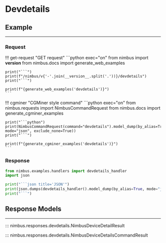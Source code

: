 # Devdetails

## Example
---

### Request
!!! get-request "GET request"
    ```python exec="on"
    from nimbus import __version__
    from nimbus.docs import generate_web_examples

    print("```")
    print(f"/nimbus/v{'-'.join(__version__.split('.'))}/devdetails")
    print("```")

    print(f"{generate_web_examples('devdetails')}")
    ```


!!! cgminer "CGMiner style command"
    ```python exec="on"
    from nimbus.requests import NimbusCommandRequest
    from nimbus.docs import generate_cgminer_examples


    print("```python")
    print(NimbusCommandRequest(command="devdetails").model_dump(by_alias=True, mode="json", exclude_none=True))
    print("```")

    print(f"{generate_cgminer_examples('devdetails')}")
    ```



### Response
```python exec="on"
from nimbus.examples.handlers import devdetails_handler
import json

print("```json title='JSON'")
print(json.dumps(devdetails_handler().model_dump(by_alias=True, mode="json"), indent=4))
print("```")
```

## Response Models
---

::: nimbus.responses.devdetails.NimbusDeviceDetailResult

::: nimbus.responses.devdetails.NimbusDeviceDetailsCommandResult
